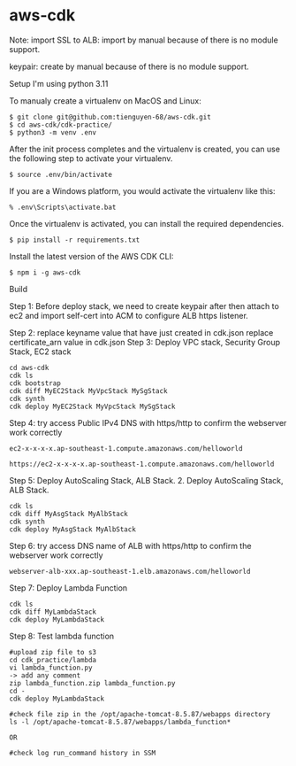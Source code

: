# aws-cdk
Note:
import SSL to ALB: import by manual because of there is no module support.

keypair: create by manual because of there is no module support.

Setup
I'm using python 3.11

To manualy create a virtualenv on MacOS and Linux:
```
$ git clone git@github.com:tienguyen-68/aws-cdk.git
$ cd aws-cdk/cdk-practice/
$ python3 -m venv .env
```
After the init process completes and the virtualenv is created, you can use the following step to activate your virtualenv.
```
$ source .env/bin/activate
```
If you are a Windows platform, you would activate the virtualenv like this:
```
% .env\Scripts\activate.bat
```
Once the virtualenv is activated, you can install the required dependencies.
```
$ pip install -r requirements.txt
```
Install the latest version of the AWS CDK CLI:
```
$ npm i -g aws-cdk
```
Build

Step 1: Before deploy stack, we need to create keypair after then attach to ec2 and import self-cert into ACM to configure ALB https listener.

Step 2:
replace keyname value that have just created in cdk.json
replace certificate_arn value in cdk.json
Step 3: Deploy VPC stack, Security Group Stack, EC2 stack
```
cd aws-cdk
cdk ls
cdk bootstrap
cdk diff MyEC2Stack MyVpcStack MySgStack 
cdk synth
cdk deploy MyEC2Stack MyVpcStack MySgStack
```
Step 4: try access Public IPv4 DNS with https/http to confirm the webserver work correctly
```
ec2-x-x-x-x.ap-southeast-1.compute.amazonaws.com/helloworld

https://ec2-x-x-x-x.ap-southeast-1.compute.amazonaws.com/helloworld
```
Step 5: Deploy AutoScaling Stack, ALB Stack. 
2. Deploy AutoScaling Stack, ALB Stack.
```
cdk ls
cdk diff MyAsgStack MyAlbStack 
cdk synth
cdk deploy MyAsgStack MyAlbStack
```
Step 6: try access DNS name of ALB with https/http to confirm the webserver work correctly
```
webserver-alb-xxx.ap-southeast-1.elb.amazonaws.com/helloworld
```
Step 7: Deploy Lambda Function
```
cdk ls
cdk diff MyLambdaStack
cdk deploy MyLambdaStack
```
Step 8: Test lambda function 
```
#upload zip file to s3
cd cdk_practice/lambda
vi lambda_function.py
-> add any comment
zip lambda_function.zip lambda_function.py
cd -
cdk deploy MyLambdaStack

#check file zip in the /opt/apache-tomcat-8.5.87/webapps directory
ls -l /opt/apache-tomcat-8.5.87/webapps/lambda_function*

OR

#check log run_command history in SSM
```
